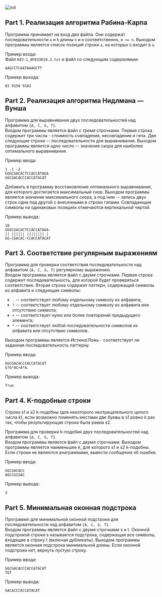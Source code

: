![init](/img/init.png)
## Part 1. Реализация алгоритма Рабина-Карпа

Программа принимает на вход *два* файла. Они содержат последовательности `a` и `b` длины `n` и `m` соответственно, `m <= n`. Выходом программы является список позиций строки `a`, на которых `b` входит в `a`.

Пример входа: \
Файл `HIV-1_AF033819.3.txt` и файл со следующим содержимым:
```
AAGCCTCAATAAAGCTT
```

Пример выхода:
```
65 9150 9182
```

## Part 2. Реализация алгоритма Нидлмана — Вунша

Программа для выравнивания двух последовательностей над алфавитом `{A, C, G, T}`. \
Входом программы является файл с *тремя* строчками. Первая строка содержит три числа - стоимость совпадения, несовпадения и гэпа. Две следующие строки -- последовательности для выравнивания. Выходом программы является *одно* число -- значение скора для наиболее оптимального выравнивания. 

Пример ввода:
```
1 -1 -2
GGGCGACACTCCACCATAGA
GGCGACACCCACCATACAT
```

Добавить в программу восстановление оптимального выравнивания, для которого достигается максимальный скор. Выходом программы является значение максимального скора, а под ним -- запись двух строк одна под другой с внесенными в строки гэпами. Совпадающие символы на одинаковых позициях отмечаются вертикальной чертой.

Пример вывода:
```
10
GGGCGACACTCCACCATAGA-
|| |||||| |||||||| |
GG-CGACAC-CCACCATACAT
```

## Part 3. Соответствие регулярным выражениям

Программа для проверки соответствия последовательности над алфавитом `{A, C, G, T}` регулярному выражению. \
Входом программы является файл с *двумя* строчками. Первая строка содержит последовательность, для которой будет проверяться соответствие. Вторая строка содержит паттерн, содержащий символы из алфавита и следующие символы:
- `.` -- соответствует любому отдельному символу из алфавита;
- `?` -- соответствует любому отдельному символу из алфавита или отсутствию символа;
- `+` -- соответствует нулю или более повторений предыдущего элемента;
- `*` -- соответствует любой последовательности символов из алфавита или отсутствию символов.

Выходом программы является *Истина*/*Ложь* - соответствует ли заданная последовательность паттерну.

Пример ввода:
```
GGCGACACCCACCATACAT
G?G*AC+A*A.
```

Пример вывода:
```
True
```

## Part 4. K-подобные строки

Строки s1 и s2 k-подобны (для некоторого неотрицательного целого числа *k*), если возможно поменять местами две буквы в s1 ровно *k* раз так, чтобы результирующая строка была равна s2.

Программа для проверки k-подобия двух последовательностей над алфавитом `{A, C, G, T}`. \
Входом программы является файл с *двумя* строчками. Выходом программы является наименьшее *k*, для которого s1 и s2 k-подобны. Если строки не являются анаграммами, вывести сообщение об ошибке.

Пример ввода:
```
GGCGACACC
AGCCGCGAC
```

Пример вывода:
```
3
```


## Part 5. Минимальная оконная подстрока

Программп для минимальной оконной подстроки для последовательности над алфавитом `{A, C, G, T}`. \
Входом программы является файл с *двумя* строчками s и t. Оконной подстрокой строки s называется подстрока, содержащая все символы, входящие в строку t (включая дубликаты).
Выходом программы является оконная подстрока минимальной длины. Если оконной подстроки нет, вернуть пустую строку.

Пример ввода:
```
GGCGACACCCACCATACAT
TGT
```

Пример вывода:
```
GACACCCACCATACAT
```